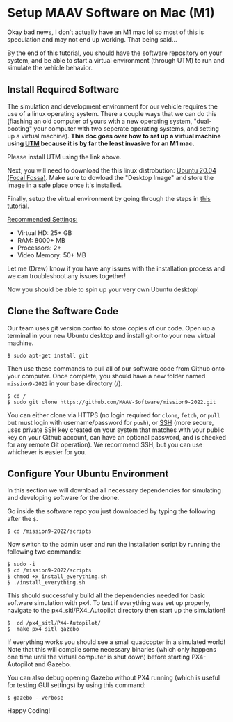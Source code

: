 # Setup MAAV Software on Mac (M1)

Okay bad news, I don't actually have an M1 mac lol so most of this is speculation and may not end up working. That being said...

By the end of this tutorial, you should have the software repository on your system, and be able to start a virtual environment (through UTM) to run and simulate the vehicle behavior.

## Install Required Software

The simulation and development environment for our vehicle requires the use of a linux operating system. There a couple ways that we can do this (flashing an old computer of yours with a new operating system, "dual-booting" your computer with two seperate operating systems, and setting up a virtual machine). **This doc goes over how to set up a virtual machine using [UTM](https://mac.getutm.app/) because it is by far the least invasive for an M1 mac.**

Please install UTM using the link above.

Next, you will need to download the this linux distrobution: [Ubuntu 20.04 (Focal Fossa)](https://cdimage.ubuntu.com/releases/20.04/release/). Make sure to dowload the "Desktop Image" and store the image in a safe place once it's installed. 

Finally, setup the virtual environment by going through the steps in [this tutorial](https://www.youtube.com/watch?v=MVLbb1aMk24&ab_channel=MoodyCodes).

<ins>Recommended Settings:</ins>
- Virtual HD: 25+ GB 
- RAM: 8000+ MB
- Processors: 2+
- Video Memory: 50+ MB

Let me (Drew) know if you have any issues with the installation process and we can troubleshoot any issues together!

Now you should be able to spin up your very own Ubuntu desktop!

## Clone the Software Code
Our team uses git version control to store copies of our code. Open up a terminal in your new Ubuntu desktop and install git onto your new virtual machine.
```
$ sudo apt-get install git
```
Then use these commands to pull all of our software code from Github onto your computer. Once complete, you should have a new folder named `mission9-2022` in your base directory (/).

```
$ cd /
$ sudo git clone https://github.com/MAAV-Software/mission9-2022.git
```
You can either clone via HTTPS (no login required for `clone`, `fetch`, or `pull` but must login with username/password for `push`), or [SSH](https://docs.github.com/en/github/authenticating-to-github/connecting-to-github-with-ssh/generating-a-new-ssh-key-and-adding-it-to-the-ssh-agent) (more secure, uses private SSH key created on your system that matches with your public key on your Github account, can have an optional password, and is checked for any remote Git operation). We recommend SSH, but you can use whichever is easier for you.

## Configure Your Ubuntu Environment
In this section we will download all necessary dependencies for simulating and developing software for the drone.

Go inside the software repo you just downloaded by typing the following after the `$`.
```
$ cd /mission9-2022/scripts
```

Now switch to the admin user and run the installation script by running the following two commands:
```
$ sudo -i
$ cd /mission9-2022/scripts
$ chmod +x install_everything.sh
$ ./install_everything.sh
```

This should successfully build all the dependencies needed for basic software simulation with px4. To test if everything was set up properly, navigate to the px4_sitl/PX4_Autopilot directory then start up the simulation!
```
$  cd /px4_sitl/PX4-Autopilot/
$  make px4_sitl gazebo
```
If everything works you should see a small quadcopter in a simulated world! Note that this will compile some necessary binaries (which only happens one time until the virtual computer is shut down) before starting PX4-Autopilot and Gazebo.

You can also debug opening Gazebo without PX4 running (which is useful for testing GUI settings) by using this command:
```
$ gazebo --verbose
```

Happy Coding!
